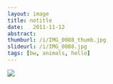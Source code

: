 ```yaml
---
layout: image
title: notitle
date:   2011-11-12
abstract:
thumburl: /i/IMG_0088_thumb.jpg
slideurl: /i/IMG_0088.jpg
tags: [bw, animals, hello]
---
```

![]({{site.url}}/i/IMG_0088.jpg)